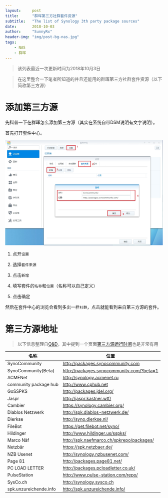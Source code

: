 ```yaml
---
layout:     post
title:      "群晖第三方社群套件资源"
subtitle:   "The list of Synology 3th party package sources"
date:       2018-10-03
author:     "SunnyRx"
header-img: "img/post-bg-nas.jpg"
tags:
    - NAS
    - 群晖
---
```


> 该列表最近一次更新时间为2018年10月3日

> 在这里整合一下笔者所知道的并且还能用的群晖第三方社群套件资源（以下简称第三方源）

# 添加第三方源

先科普一下在群晖怎么添加第三方源（其实在系统自带DSM说明有文字说明）。

首先打开套件中心。

![添加第三方源套件](\img\in-post\post-NAS\Snipaste_2018-10-02_23-52-13.jpg)

1. 点开`设置`

2. 选择`套件来源`

3. 点击`新增`

4. 填写套件的`名称`和`位置`（名称可以自己定义）

5. 点击确定

然后在套件中心的浏览会看到多出一栏`社群`，点击就能看到来自第三方源的套件。

# 第三方源地址

> 以下信息整理自[Q&D](https://www.wijngaard.org/synology-3th-party-package-sources/)，其中提到一个页面[第三方源运行时间](https://dottoremoe.com/synomon/)也是非常有用

|名称|位置|
|-|-|
|SynoCommunity|http://packages.synocommunity.com|
|SynoCommunity(Beta)|http://packages.synocommunity.com/?beta=1|
|ACMENet|http://synology.acmenet.ru|
|community package hub|http://www.cphub.net|
|GoSSPKS|http://packages.jdel.org/|
|Jaspr|http://jaspr.kastner.wtf/|
|Cambier|https://synology.cambier.org/|
|Diablos Netzwerk|http://spk.diablos-netzwerk.de/
|Dierkse|http://syno.dierkse.nl/|
|FileBot|https://get.filebot.net/syno/|
|Hildinger|http://www.hildinger.us/sspks/|
|Marco Näf|http://spk.naefmarco.ch/spkrepo/packages/|
|Netzbär|https://spk.netzbaer.de/|
|NZB Usenet|http://synology.nzbusenet.com/|
|Page 81|http://packages.page81.net/|
|PC LOAD LETTER|http://packages.pcloadletter.co.uk/|
|PulseStation|http://www.pulse-station.com/repo/|
|SysCo.ch|http://synology.sysco.ch|
|spk.unzureichende.info|http://spk.unzureichende.info/|